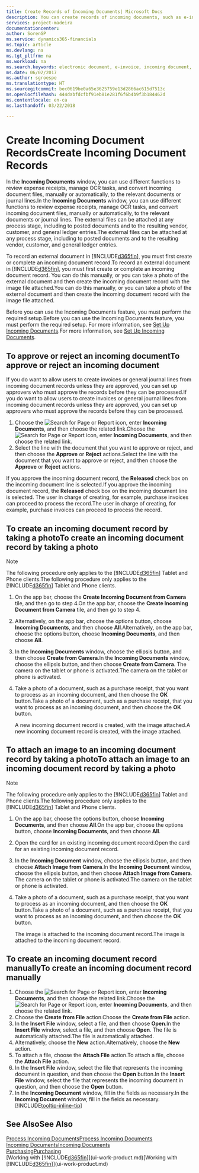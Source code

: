 ```yaml
---
title: Create Records of Incoming Documents| Microsoft Docs
description: You can create records of incoming documents, such as e-invoices, and manage OCR tasks, eCommerce, and document exchange.
services: project-madeira
documentationcenter: 
author: SorenGP
ms.service: dynamics365-financials
ms.topic: article
ms.devlang: na
ms.tgt_pltfrm: na
ms.workload: na
ms.search.keywords: electronic document, e-invoice, incoming document, OCR, ecommerce, document exchange, import invoice
ms.date: 06/02/2017
ms.author: sgroespe
ms.translationtype: HT
ms.sourcegitcommit: bec0619be0a65e3625759e13d2866ac615d7513c
ms.openlocfilehash: 444dabfdcfbf91eb81e281f6f6b4b9f3b184462d
ms.contentlocale: en-ca
ms.lasthandoff: 03/22/2018

---
```

# <a name="create-incoming-document-records"></a><span data-ttu-id="9f1f7-103">Create Incoming Document Records</span><span class="sxs-lookup"><span data-stu-id="9f1f7-103">Create Incoming Document Records</span></span>
<span data-ttu-id="9f1f7-104">In the **Incoming Documents** window, you can use different functions to review expense receipts, manage OCR tasks, and convert incoming document files, manually or automatically, to the relevant documents or journal lines.</span><span class="sxs-lookup"><span data-stu-id="9f1f7-104">In the **Incoming Documents** window, you can use different functions to review expense receipts, manage OCR tasks, and convert incoming document files, manually or automatically, to the relevant documents or journal lines.</span></span> <span data-ttu-id="9f1f7-105">The external files can be attached at any process stage, including to posted documents and to the resulting vendor, customer, and general ledger entries.</span><span class="sxs-lookup"><span data-stu-id="9f1f7-105">The external files can be attached at any process stage, including to posted documents and to the resulting vendor, customer, and general ledger entries.</span></span>

<span data-ttu-id="9f1f7-106">To record an external document in [!INCLUDE[d365fin](includes/d365fin_md.md)], you must first create or complete an incoming document record.</span><span class="sxs-lookup"><span data-stu-id="9f1f7-106">To record an external document in [!INCLUDE[d365fin](includes/d365fin_md.md)], you must first create or complete an incoming document record.</span></span> <span data-ttu-id="9f1f7-107">You can do this manually, or you can take a photo of the external document and then create the incoming document record with the image file attached.</span><span class="sxs-lookup"><span data-stu-id="9f1f7-107">You can do this manually, or you can take a photo of the external document and then create the incoming document record with the image file attached.</span></span>

<span data-ttu-id="9f1f7-108">Before you can use the Incoming Documents feature, you must perform the required setup.</span><span class="sxs-lookup"><span data-stu-id="9f1f7-108">Before you can use the Incoming Documents feature, you must perform the required setup.</span></span> <span data-ttu-id="9f1f7-109">For more information, see [Set Up Incoming Documents](across-how-setup-income-documents.md).</span><span class="sxs-lookup"><span data-stu-id="9f1f7-109">For more information, see [Set Up Incoming Documents](across-how-setup-income-documents.md).</span></span>

## <a name="to-approve-or-reject-an-incoming-document"></a><span data-ttu-id="9f1f7-110">To approve or reject an incoming document</span><span class="sxs-lookup"><span data-stu-id="9f1f7-110">To approve or reject an incoming document</span></span>
<span data-ttu-id="9f1f7-111">If you do want to allow users to create invoices or general journal lines from incoming document records unless they are approved, you can set up approvers who must approve the records before they can be processed.</span><span class="sxs-lookup"><span data-stu-id="9f1f7-111">If you do want to allow users to create invoices or general journal lines from incoming document records unless they are approved, you can set up approvers who must approve the records before they can be processed.</span></span>

1. <span data-ttu-id="9f1f7-112">Choose the ![Search for Page or Report](media/ui-search/search_small.png "Search for Page or Report icon") icon, enter **Incoming Documents**, and then choose the related link.</span><span class="sxs-lookup"><span data-stu-id="9f1f7-112">Choose the ![Search for Page or Report](media/ui-search/search_small.png "Search for Page or Report icon") icon, enter **Incoming Documents**, and then choose the related link.</span></span>
2. <span data-ttu-id="9f1f7-113">Select the line with the document that you want to approve or reject, and then choose the **Approve** or **Reject** actions.</span><span class="sxs-lookup"><span data-stu-id="9f1f7-113">Select the line with the document that you want to approve or reject, and then choose the **Approve** or **Reject** actions.</span></span>

<span data-ttu-id="9f1f7-114">If you approve the incoming document record, the **Released** check box on the incoming document line is selected.</span><span class="sxs-lookup"><span data-stu-id="9f1f7-114">If you approve the incoming document record, the **Released** check box on the incoming document line is selected.</span></span> <span data-ttu-id="9f1f7-115">The user in charge of creating, for example, purchase invoices can proceed to process the record.</span><span class="sxs-lookup"><span data-stu-id="9f1f7-115">The user in charge of creating, for example, purchase invoices can proceed to process the record.</span></span>

## <a name="to-create-an-incoming-document-record-by-taking-a-photo"></a><span data-ttu-id="9f1f7-116">To create an incoming document record by taking a photo</span><span class="sxs-lookup"><span data-stu-id="9f1f7-116">To create an incoming document record by taking a photo</span></span>
> [!NOTE]  
>   <span data-ttu-id="9f1f7-117">The following procedure only applies to the [!INCLUDE[d365fin](includes/d365fin_md.md)] Tablet and Phone clients.</span><span class="sxs-lookup"><span data-stu-id="9f1f7-117">The following procedure only applies to the [!INCLUDE[d365fin](includes/d365fin_md.md)] Tablet and Phone clients.</span></span>

1. <span data-ttu-id="9f1f7-118">On the app bar, choose the **Create Incoming Document from Camera** tile, and then go to step 4.</span><span class="sxs-lookup"><span data-stu-id="9f1f7-118">On the app bar, choose the **Create Incoming Document from Camera** tile, and then go to step 4.</span></span>
2. <span data-ttu-id="9f1f7-119">Alternatively, on the app bar, choose the options button, choose **Incoming Documents**, and then choose **All**.</span><span class="sxs-lookup"><span data-stu-id="9f1f7-119">Alternatively, on the app bar, choose the options button, choose **Incoming Documents**, and then choose **All**.</span></span>
3. <span data-ttu-id="9f1f7-120">In the **Incoming Documents** window, choose the ellipsis button, and then choose **Create from Camera**.</span><span class="sxs-lookup"><span data-stu-id="9f1f7-120">In the **Incoming Documents** window, choose the ellipsis button, and then choose **Create from Camera**.</span></span> <span data-ttu-id="9f1f7-121">The camera on the tablet or phone is activated.</span><span class="sxs-lookup"><span data-stu-id="9f1f7-121">The camera on the tablet or phone is activated.</span></span>
4. <span data-ttu-id="9f1f7-122">Take a photo of a document, such as a purchase receipt, that you want to process as an incoming document, and then choose the **OK** button.</span><span class="sxs-lookup"><span data-stu-id="9f1f7-122">Take a photo of a document, such as a purchase receipt, that you want to process as an incoming document, and then choose the **OK** button.</span></span>

    <span data-ttu-id="9f1f7-123">A new incoming document record is created, with the image attached.</span><span class="sxs-lookup"><span data-stu-id="9f1f7-123">A new incoming document record is created, with the image attached.</span></span>

## <a name="to-attach-an-image-to-an-incoming-document-record-by-taking-a-photo"></a><span data-ttu-id="9f1f7-124">To attach an image to an incoming document record by taking a photo</span><span class="sxs-lookup"><span data-stu-id="9f1f7-124">To attach an image to an incoming document record by taking a photo</span></span>
> [!NOTE]  
>   <span data-ttu-id="9f1f7-125">The following procedure only applies to the [!INCLUDE[d365fin](includes/d365fin_md.md)] Tablet and Phone clients.</span><span class="sxs-lookup"><span data-stu-id="9f1f7-125">The following procedure only applies to the [!INCLUDE[d365fin](includes/d365fin_md.md)] Tablet and Phone clients.</span></span>

1. <span data-ttu-id="9f1f7-126">On the app bar, choose the options button, choose **Incoming Documents**, and then choose **All**.</span><span class="sxs-lookup"><span data-stu-id="9f1f7-126">On the app bar, choose the options button, choose **Incoming Documents**, and then choose **All**.</span></span>
2. <span data-ttu-id="9f1f7-127">Open the card for an existing incoming document record.</span><span class="sxs-lookup"><span data-stu-id="9f1f7-127">Open the card for an existing incoming document record.</span></span>
3. <span data-ttu-id="9f1f7-128">In the **Incoming Document** window, choose the ellipsis button, and then choose **Attach Image from Camera**.</span><span class="sxs-lookup"><span data-stu-id="9f1f7-128">In the **Incoming Document** window, choose the ellipsis button, and then choose **Attach Image from Camera**.</span></span> <span data-ttu-id="9f1f7-129">The camera on the tablet or phone is activated.</span><span class="sxs-lookup"><span data-stu-id="9f1f7-129">The camera on the tablet or phone is activated.</span></span>
4. <span data-ttu-id="9f1f7-130">Take a photo of a document, such as a purchase receipt, that you want to process as an incoming document, and then choose the **OK** button.</span><span class="sxs-lookup"><span data-stu-id="9f1f7-130">Take a photo of a document, such as a purchase receipt, that you want to process as an incoming document, and then choose the **OK** button.</span></span>

    <span data-ttu-id="9f1f7-131">The image is attached to the incoming document record.</span><span class="sxs-lookup"><span data-stu-id="9f1f7-131">The image is attached to the incoming document record.</span></span>

## <a name="to-create-an-incoming-document-record-manually"></a><span data-ttu-id="9f1f7-132">To create an incoming document record manually</span><span class="sxs-lookup"><span data-stu-id="9f1f7-132">To create an incoming document record manually</span></span>
1. <span data-ttu-id="9f1f7-133">Choose the ![Search for Page or Report](media/ui-search/search_small.png "Search for Page or Report icon") icon, enter **Incoming Documents**, and then choose the related link.</span><span class="sxs-lookup"><span data-stu-id="9f1f7-133">Choose the ![Search for Page or Report](media/ui-search/search_small.png "Search for Page or Report icon") icon, enter **Incoming Documents**, and then choose the related link.</span></span>
2. <span data-ttu-id="9f1f7-134">Choose the **Create from File** action.</span><span class="sxs-lookup"><span data-stu-id="9f1f7-134">Choose the **Create from File** action.</span></span>  
3. <span data-ttu-id="9f1f7-135">In the **Insert File** window, select a file, and then choose **Open**.</span><span class="sxs-lookup"><span data-stu-id="9f1f7-135">In the **Insert File** window, select a file, and then choose **Open**.</span></span> <span data-ttu-id="9f1f7-136">The file is automatically attached.</span><span class="sxs-lookup"><span data-stu-id="9f1f7-136">The file is automatically attached.</span></span>
4. <span data-ttu-id="9f1f7-137">Alternatively, choose the **New** action.</span><span class="sxs-lookup"><span data-stu-id="9f1f7-137">Alternatively, choose the **New** action.</span></span>
5. <span data-ttu-id="9f1f7-138">To attach a file, choose the **Attach File** action.</span><span class="sxs-lookup"><span data-stu-id="9f1f7-138">To attach a file, choose the **Attach File** action.</span></span>
6. <span data-ttu-id="9f1f7-139">In the **Insert File** window, select the file that represents the incoming document in question, and then choose the **Open** button.</span><span class="sxs-lookup"><span data-stu-id="9f1f7-139">In the **Insert File** window, select the file that represents the incoming document in question, and then choose the **Open** button.</span></span>
7. <span data-ttu-id="9f1f7-140">In the **Incoming Document** window, fill in the fields as necessary.</span><span class="sxs-lookup"><span data-stu-id="9f1f7-140">In the **Incoming Document** window, fill in the fields as necessary.</span></span> [!INCLUDE[tooltip-inline-tip](includes/tooltip-inline-tip_md.md)]

## <a name="see-also"></a><span data-ttu-id="9f1f7-141">See Also</span><span class="sxs-lookup"><span data-stu-id="9f1f7-141">See Also</span></span>
[<span data-ttu-id="9f1f7-142">Process Incoming Documents</span><span class="sxs-lookup"><span data-stu-id="9f1f7-142">Process Incoming Documents</span></span>](across-process-income-documents.md)  
[<span data-ttu-id="9f1f7-143">Incoming Documents</span><span class="sxs-lookup"><span data-stu-id="9f1f7-143">Incoming Documents</span></span>](across-income-documents.md)  
[<span data-ttu-id="9f1f7-144">Purchasing</span><span class="sxs-lookup"><span data-stu-id="9f1f7-144">Purchasing</span></span>](purchasing-manage-purchasing.md)  
<span data-ttu-id="9f1f7-145">[Working with [!INCLUDE[d365fin](includes/d365fin_md.md)]](ui-work-product.md)</span><span class="sxs-lookup"><span data-stu-id="9f1f7-145">[Working with [!INCLUDE[d365fin](includes/d365fin_md.md)]](ui-work-product.md)</span></span>


